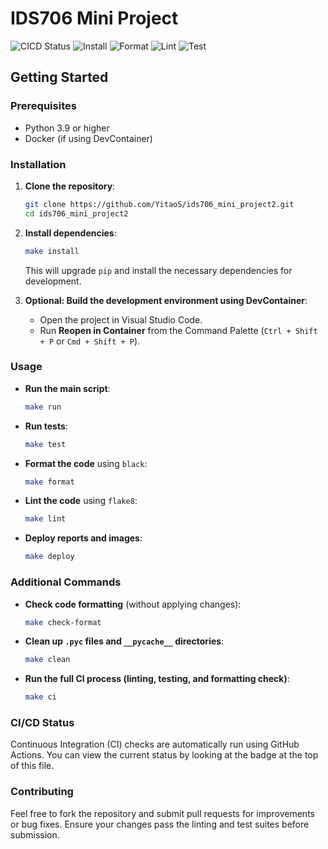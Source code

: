 # IDS706 Mini Project
![CICD Status](https://github.com/YitaoS/ids706_individual_project1/actions/workflows/cd.yml/badge.svg)
![Install](https://github.com/YitaoS/ids706_individual_project1/actions/workflows/install.yml/badge.svg)
![Format](https://github.com/YitaoS/ids706_individual_project1/actions/workflows/format.yml/badge.svg?branch=main&event=push&job=Formats_code_with_Python_black)
![Lint](https://github.com/YitaoS/ids706_individual_project1/actions/workflows/lint.yml/badge.svg?branch=main&event=push&job=Lints_code_with_Ruff)
![Test](https://github.com/YitaoS/ids706_individual_project1/actions/workflows/test.yml/badge.svg?branch=main&event=push&job=Run_all_tests)

## Getting Started

### Prerequisites

- Python 3.9 or higher
- Docker (if using DevContainer)

### Installation

1. **Clone the repository**:
   ```bash
   git clone https://github.com/YitaoS/ids706_mini_project2.git
   cd ids706_mini_project2
   ```

2. **Install dependencies**:
   ```bash
   make install
   ```

   This will upgrade `pip` and install the necessary dependencies for development.

3. **Optional: Build the development environment using DevContainer**:
   - Open the project in Visual Studio Code.
   - Run **Reopen in Container** from the Command Palette (`Ctrl + Shift + P` or `Cmd + Shift + P`).

### Usage

- **Run the main script**:
  ```bash
  make run
  ```

- **Run tests**:
  ```bash
  make test
  ```

- **Format the code** using `black`:
  ```bash
  make format
  ```

- **Lint the code** using `flake8`:
  ```bash
  make lint
  ```

- **Deploy reports and images**:
  ```bash
  make deploy
  ```

### Additional Commands

- **Check code formatting** (without applying changes):
  ```bash
  make check-format
  ```

- **Clean up `.pyc` files and `__pycache__` directories**:
  ```bash
  make clean
  ```

- **Run the full CI process (linting, testing, and formatting check)**:
  ```bash
  make ci
  ```

### CI/CD Status
Continuous Integration (CI) checks are automatically run using GitHub Actions. You can view the current status by looking at the badge at the top of this file.

### Contributing

Feel free to fork the repository and submit pull requests for improvements or bug fixes. Ensure your changes pass the linting and test suites before submission.
